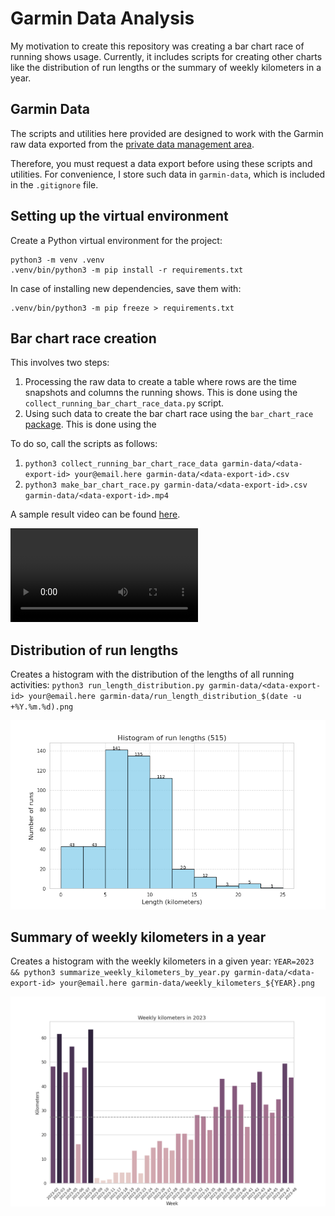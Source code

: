 # Garmin Data Analysis

My motivation to create this repository was creating a bar chart race of running shows usage. Currently, it includes scripts for creating other charts like the distribution of run lengths or the summary of weekly kilometers in a year.

## Garmin Data

The scripts and utilities here provided are designed to work with the Garmin raw data exported from the [private data management area](https://www.garmin.com/es-ES/account/datamanagement/).

Therefore, you must request a data export before using these scripts and utilities. For convenience, I store such data in `garmin-data`, which is included in the `.gitignore` file.

## Setting up the virtual environment

Create a Python virtual environment for the project:

```
python3 -m venv .venv
.venv/bin/python3 -m pip install -r requirements.txt
```

In case of installing new dependencies, save them with:
```
.venv/bin/python3 -m pip freeze > requirements.txt
```

## Bar chart race creation

This involves two steps:
1. Processing the raw data to create a table where rows are the time snapshots and columns the running shows. This is done using the `collect_running_bar_chart_race_data.py` script.
2. Using such data to create the bar chart race using the `bar_chart_race` [package](https://github.com/dexplo/bar_chart_race). This is done using the 

To do so, call the scripts as follows:
1. `python3 collect_running_bar_chart_race_data garmin-data/<data-export-id> your@email.here garmin-data/<data-export-id>.csv`
2. `python3 make_bar_chart_race.py garmin-data/<data-export-id>.csv garmin-data/<data-export-id>.mp4`

A sample result video can be found [here](https://raw.githubusercontent.com/hlfernandez/garmin-data/master/docs/demo_bar_chart_race.mp4).

<video controls>
  <source src="https://raw.githubusercontent.com/hlfernandez/garmin-data/master/docs/demo_bar_chart_race.mp4" type="video/mp4">
</video>

## Distribution of run lengths

Creates a histogram with the distribution of the lengths of all running activities: `python3 run_length_distribution.py garmin-data/<data-export-id> your@email.here garmin-data/run_length_distribution_$(date -u +%Y.%m.%d).png`

![Distribution of run lengths](docs/run_length_distribution.png "Distribution of run lengths")

## Summary of weekly kilometers in a year

Creates a histogram with the weekly kilometers in a given year: `YEAR=2023 && python3 summarize_weekly_kilometers_by_year.py garmin-data/<data-export-id> your@email.here garmin-data/weekly_kilometers_${YEAR}.png`

![Weekly kilometers](docs/weekly_kilometers.png "Weekly kilometers")

